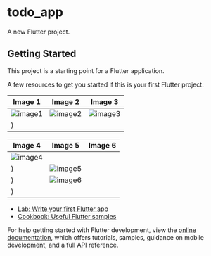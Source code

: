 # todo_app

A new Flutter project.

## Getting Started

This project is a starting point for a Flutter application.

A few resources to get you started if this is your first Flutter project:

| Image 1 | Image 2 | Image 3 |
| ------- | ------- | ------- |
| ![image1](https://github.com/user-attachments/assets/6ef7dbd3-1454-4dd0-a452-ed82ef617abb) | ![image2](https://github.com/user-attachments/assets/caeba3ff-2a8b-45ed-b3de-f2478acb589f) | ![image3](https://github.com/user-attachments/assets/b33f7792-ef58-412f-8715-f79ca80fe73d)
) |

| Image 4 | Image 5 | Image 6 |
| ------- | ------- | ------- |
| ![image4](https://github.com/user-attachments/assets/291bc7cf-5628-4378-a9d9-1804b24fc633)
) | ![image5](https://github.com/user-attachments/assets/151c4151-1c00-4cd7-a728-0f4630164abc)
) | ![image6](https://github.com/user-attachments/assets/23eee776-d45d-4927-8596-8561d4302116)
) |



- [Lab: Write your first Flutter app](https://docs.flutter.dev/get-started/codelab)
- [Cookbook: Useful Flutter samples](https://docs.flutter.dev/cookbook)

For help getting started with Flutter development, view the
[online documentation](https://docs.flutter.dev/), which offers tutorials,
samples, guidance on mobile development, and a full API reference.
